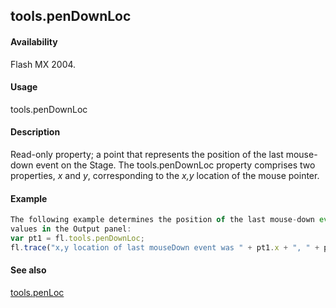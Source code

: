## tools.penDownLoc

#### Availability

Flash MX 2004.

#### Usage

tools.penDownLoc

#### Description

Read-only property; a point that represents the position of the last mouse-down event on the Stage. The tools.penDownLoc property comprises two properties, *x* and *y*, corresponding to the *x,y* location of the mouse pointer.

#### Example

```javascript
The following example determines the position of the last mouse-down event on the Stage and displays the *x* and *y*
values in the Output panel:
var pt1 = fl.tools.penDownLoc;
fl.trace("x,y location of last mouseDown event was " + pt1.x + ", " + pt1.y)

```
#### See also

[tools.penLoc](../Tools_object/tools7.md)

<span id="tools.penLoc" class="anchor"></span>
